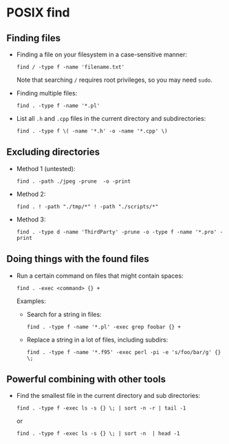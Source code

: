 # POSIX find

## Finding files

* Finding a file on your filesystem in a case-sensitive manner:

  ```text
  find / -type f -name 'filename.txt'
  ```

  Note that searching `/` requires root privileges, so you may need `sudo`.

* Finding multiple files:

  ```text
  find . -type f -name '*.pl'
  ```

* List all `.h` and `.cpp` files in the current directory and subdirectories:

  ```text
  find . -type f \( -name '*.h' -o -name '*.cpp' \)
  ```

## Excluding directories

* Method 1 (untested):

  ```text
  find . -path ./jpeg -prune  -o -print
  ```

* Method 2:

  ```text
  find . ! -path "./tmp/*" ! -path "./scripts/*"
  ```

* Method 3:

  ```text
  find . -type d -name 'ThirdParty' -prune -o -type f -name '*.pro' -print
  ```

## Doing things with the found files

* Run a certain command on files that might contain spaces:

  ```text
  find . -exec <command> {} +
  ```

  Examples:

  * Search for a string in files:

    ```text
    find . -type f -name '*.pl' -exec grep foobar {} +
    ```

  * Replace a string in a lot of files, including subdirs:

    ```text
    find . -type f -name '*.f95' -exec perl -pi -e 's/foo/bar/g' {} \;
    ```

## Powerful combining with other tools

* Find the smallest file in the current directory and sub directories:

  ```text
  find . -type f -exec ls -s {} \; | sort -n -r | tail -1
  ```

  or

  ```text
  find . -type f -exec ls -s {} \; | sort -n  | head -1
  ```
